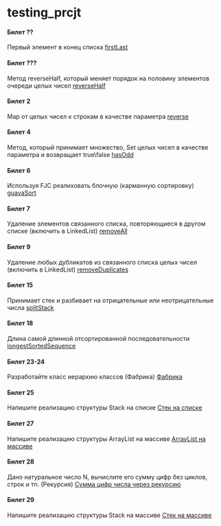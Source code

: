 # testing_prcjt

#### Билет ??
Первый элемент в конец списка
[firstLast](https://github.com/AlexeyLunyakov/testing_prcjt/blob/master/src/testt/first_last/FL.java)

#### Билет ???
Метод reverseHalf, который меняет порядок на половину элементов очереди целых чисел
[reverseHalf](https://github.com/AlexeyLunyakov/testing_prcjt/blob/master/src/testt/reverse_half/reverse_half.java)

#### Билет 2
Map от целых чисел к строкам в качестве параметра
[reverse](https://github.com/AlexeyLunyakov/testing_prcjt/blob/master/src/testt/reverse/rev_map.java)

#### Билет 4
Метод, который принимает множество, Set целых чисел в качестве параметра и возвращает true\false
[hasOdd](https://github.com/AlexeyLunyakov/testing_prcjt/blob/master/src/testt/has_odd/has_odd.java)

#### Билет 6
Используя FJC реалиховать блочную (карманную сортировку)
[guavaSort](https://github.com/AlexeyLunyakov/testing_prcjt/blob/master/src/testt/guavaSort/Guava_sort.java)

#### Билет 7
Удаление элементов связанного списка, повторяющиеся в другом списке (включить в LinkedList)
[removeAll](https://github.com/AlexeyLunyakov/testing_prcjt/blob/master/src/testt/remove/remove_all.java)

#### Билет 9
Удаление любых дубликатов из связанного списка целых чисел (включить в LinkedList)
[removeDuplicates](https://github.com/AlexeyLunyakov/testing_prcjt/blob/master/src/testt/rem_duplic/rem_dup.java)

#### Билет 15
Принимает стек и разбивает на отрицательные или неотрицательные числа
[splitStack](https://github.com/AlexeyLunyakov/testing_prcjt/blob/master/src/testt/split_stack/SplitingStack.java)

#### Билет 18
Длина самой длинной отсортированной последовательности
[longestSortedSequence](https://github.com/AlexeyLunyakov/testing_prcjt/blob/master/src/testt/long_seq/LSS.java)

#### Билет 23-24
Разработайте класс иерархию классов (Фабрика)
[Фабрика](https://github.com/AlexeyLunyakov/testing_prcjt/tree/master/src/testt/fabric_geom)

#### Билет 25
Напишите реализацию структуры Stack на списке
[Стек на списке](https://github.com/AlexeyLunyakov/testing_prcjt/blob/master/src/testt/stack_list/sdfj.java)

#### Билет 27
Напишите реализацию структуры ArrayList на массиве
[ArrayList на массиве](https://github.com/AlexeyLunyakov/testing_prcjt/blob/master/src/testt/mas_array/ArrayListFromArray.java)

#### Билет 28
Дано натуральное число N, вычислите его сумму цифр без циклов, строк и тп. (Рекурсия)
[Сумма цифр числа через рекурсию](https://github.com/AlexeyLunyakov/testing_prcjt/blob/master/src/testt/reg_sum/reg_sum.java)

#### Билет 29
Напишите реализацию структуры Stack на массиве
[Стек на массиве](https://github.com/AlexeyLunyakov/testing_prcjt/blob/master/src/testt/mas_stack/StackFromArray.java)

#### 
